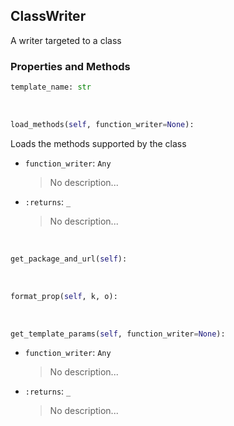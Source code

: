 ## <a id="Peeves.Peeves.Doc.Writers.ClassWriter">ClassWriter</a>
A writer targeted to a class

### Properties and Methods
```python
template_name: str
```
<a id="Peeves.Peeves.Doc.Writers.ClassWriter.load_methods" class="docs-object-method">&nbsp;</a>
```python
load_methods(self, function_writer=None): 
```
Loads the methods supported by the class
- `function_writer`: `Any`
    >No description...
- `:returns`: `_`
    >No description...

<a id="Peeves.Peeves.Doc.Writers.ClassWriter.get_package_and_url" class="docs-object-method">&nbsp;</a>
```python
get_package_and_url(self): 
```

<a id="Peeves.Peeves.Doc.Writers.ClassWriter.format_prop" class="docs-object-method">&nbsp;</a>
```python
format_prop(self, k, o): 
```

<a id="Peeves.Peeves.Doc.Writers.ClassWriter.get_template_params" class="docs-object-method">&nbsp;</a>
```python
get_template_params(self, function_writer=None): 
```

- `function_writer`: `Any`
    >No description...
- `:returns`: `_`
    >No description...



